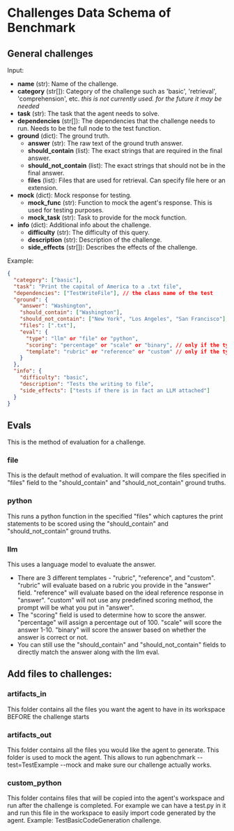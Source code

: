 # Challenges Data Schema of Benchmark

## General challenges

Input:

- **name** (str): Name of the challenge.
- **category** (str[]): Category of the challenge such as 'basic', 'retrieval', 'comprehension', etc. _this is not currently used. for the future it may be needed_
- **task** (str): The task that the agent needs to solve.
- **dependencies** (str[]): The dependencies that the challenge needs to run. Needs to be the full node to the test function.
- **ground** (dict): The ground truth.
  - **answer** (str): The raw text of the ground truth answer.
  - **should_contain** (list): The exact strings that are required in the final answer.
  - **should_not_contain** (list): The exact strings that should not be in the final answer.
  - **files** (list): Files that are used for retrieval. Can specify file here or an extension.
- **mock** (dict): Mock response for testing.
  - **mock_func** (str): Function to mock the agent's response. This is used for testing purposes.
  - **mock_task** (str): Task to provide for the mock function.
- **info** (dict): Additional info about the challenge.
  - **difficulty** (str): The difficulty of this query.
  - **description** (str): Description of the challenge.
  - **side_effects** (str[]): Describes the effects of the challenge.

Example:

```json
{
  "category": ["basic"],
  "task": "Print the capital of America to a .txt file",
  "dependencies": ["TestWriteFile"], // the class name of the test
  "ground": {
    "answer": "Washington",
    "should_contain": ["Washington"],
    "should_not_contain": ["New York", "Los Angeles", "San Francisco"],
    "files": [".txt"],
    "eval": {
      "type": "llm" or "file" or "python",
      "scoring": "percentage" or "scale" or "binary", // only if the type is llm
      "template": "rubric" or "reference" or "custom" // only if the type is llm
    }
  },
  "info": {
    "difficulty": "basic",
    "description": "Tests the writing to file",
    "side_effects": ["tests if there is in fact an LLM attached"]
  }
}
```

## Evals

This is the method of evaluation for a challenge.

### file

This is the default method of evaluation. It will compare the files specified in "files" field to the "should_contain" and "should_not_contain" ground truths.

### python

This runs a python function in the specified "files" which captures the print statements to be scored using the "should_contain" and "should_not_contain" ground truths.

### llm

This uses a language model to evaluate the answer.

- There are 3 different templates - "rubric", "reference", and "custom". "rubric" will evaluate based on a rubric you provide in the "answer" field. "reference" will evaluate based on the ideal reference response in "answer". "custom" will not use any predefined scoring method, the prompt will be what you put in "answer".
- The "scoring" field is used to determine how to score the answer. "percentage" will assign a percentage out of 100. "scale" will score the answer 1-10. "binary" will score the answer based on whether the answer is correct or not.
- You can still use the "should_contain" and "should_not_contain" fields to directly match the answer along with the llm eval.

## Add files to challenges:

### artifacts_in

This folder contains all the files you want the agent to have in its workspace BEFORE the challenge starts

### artifacts_out

This folder contains all the files you would like the agent to generate. This folder is used to mock the agent.
This allows to run agbenchmark --test=TestExample --mock and make sure our challenge actually works.

### custom_python

This folder contains files that will be copied into the agent's workspace and run after the challenge is completed.
For example we can have a test.py in it and run this file in the workspace to easily import code generated by the agent.
Example: TestBasicCodeGeneration challenge.
